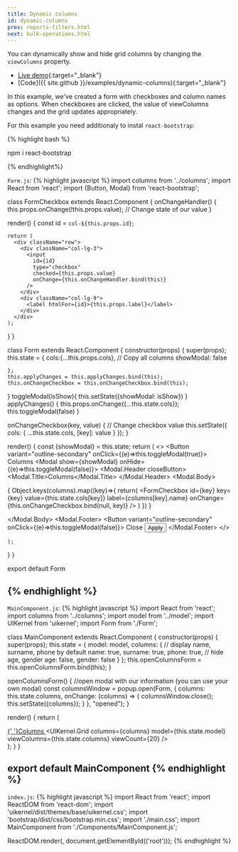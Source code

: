 ```yaml
---
title: Dynamic columns
id: dynamic-columns
prev: reports-filters.html
next: bulk-operations.html
---
```


You can dynamically show and hide grid columns by changing the `viewColumns` property.

* [Live demo](/examples/dynamic-columns/){:target="_blank"}
* [Code]({{ site.github }}/examples/dynamic-columns){:target="_blank"}

In this example, we've created a form with checkboxes and column names as options.
When checkboxes are clicked, the value of viewColumns changes and the grid updates appropriately.

For this example you need additionaly to instal `react-bootstrap`:

{% highlight bash %}

  npm i react-bootstrap

{% endhighlight%}

`Form.js`:
{% highlight javascript %}
import columns from '../columns';
import React from 'react';
import {Button, Modal} from 'react-bootstrap';

class FormCheckbox extends React.Component {
  onChangeHandler() {
    this.props.onChange(!this.props.value); // Change state of our value
  }

  render() {
    const id = `col-${this.props.id}`;

    return (
      <div className="row">
        <div className="col-lg-3">
          <input
            id={id}
            type="checkbox"
            checked={this.props.value}
            onChange={this.onChangeHandler.bind(this)}
          />
        </div>
        <div className="col-lg-9">
          <label htmlFor={id}>{this.props.label}</label>
        </div>
      </div>
    );
  }
}

class Form extends React.Component {
  constructor(props) {
    super(props);
    this.state = {
      cols:{...this.props.cols}, // Copy all columns
      showModal: false

    };
    this.applyChanges = this.applyChanges.bind(this);
    this.onChangeCheckbox = this.onChangeCheckbox.bind(this);

  }
  toggleModal(isShow){
    this.setState({showModal: isShow})
  }
  applyChanges() {
    this.props.onChange({...this.state.cols});
    this.toggleModal(false)
  }

  onChangeCheckbox(key, value) {
    // Change checkbox value
    this.setState({
      cols: {
        ...this.state.cols,
        [key]: value
      }
    });
  }

  render() {
    const {showModal} = this.state;
    return (
      <>
      <Button variant="outline-secondary" onClick={(e)=>this.toggleModal(true)}>
        Columns
      </Button>
      <Modal show={showModal} onHide={(e)=>this.toggleModal(false)}>
        <Modal.Header closeButton>
          <Modal.Title>Columns</Modal.Title>
        </Modal.Header>
        <Modal.Body>
          <form className="form-horizontal">
            {
                Object.keys(columns).map((key)=>{
                  return(
                      <FormCheckbox
                          id={key}
                          key={key}
                          value={this.state.cols[key]}
                          label={columns[key].name}
                          onChange={this.onChangeCheckbox.bind(null, key)}
                      />
                  )
                })
              }
          </form>
        </Modal.Body>
        <Modal.Footer>
          <Button variant="outline-secondary"  onClick={(e)=>this.toggleModal(false)}>
            Close
          </Button>
          <Button variant="primary"  onClick={this.applyChanges}>
            Apply
          </Button>
        </Modal.Footer>
      </Modal>
      </>

    );
  }
}

export default Form

{% endhighlight %}
---

`MainComponent.js`:
{% highlight javascript %}
import React from 'react';
import columns from '../columns';
import model from '../model';
import UIKernel from 'uikernel';
import Form from './Form';

class MainComponent extends React.Component {
  constructor(props) {
    super(props);
    this.state = {
      model: model,
      columns: {
        // display name, surname, phone by default
        name: true,
        surname: true,
        phone: true,
        // hide age, gender
        age: false,
        gender: false
      }
    };
    this.openColumnsForm = this.openColumnsForm.bind(this);
  }

  openColumnsForm() {
    //open modal with our information (you can use your own modal)
    const columnsWindow = popup.open(Form, {
      columns: this.state.columns,
      onChange: (columns) => {
        columnsWindow.close();
        this.setState({columns});
      }
    }, "opened");
  }

  render() {
    return (
      <div>
        <a href="#" className="btn btn-success" onClick={this.openColumnsForm}>
          <i className="fa fa-th-list"></i>{' '}Columns
        </a>
        <UIKernel.Grid
          columns={columns}
          model={this.state.model}
          viewColumns={this.state.columns}
          viewCount={20}
        />
      </div>
    );
  }
}

export default MainComponent
{% endhighlight %}
---

`index.js`:
{% highlight javascript %}
import React from 'react';
import ReactDOM from 'react-dom';
import 'uikernel/dist/themes/base/uikernel.css';
import 'bootstrap/dist/css/bootstrap.min.css';
import './main.css';
import MainComponent from './Components/MainComponent.js';

ReactDOM.render(<MainComponent/>, document.getElementById(('root')));
{% endhighlight %}
